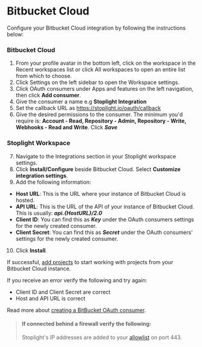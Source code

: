 # Bitbucket Cloud

Configure your Bitbucket Cloud integration by following the instructions below:

### Bitbucket Cloud

1. From your profile avatar in the bottom left, click on the workspace in the Recent workspaces list or click All workspaces to open an entire list from which to choose.
2. Click Settings on the left sidebar to open the Workspace settings.
3. Click OAuth consumers under Apps and features on the left navigation, then click **Add consumer**.
4. Give the consumer a name e.g **Stoplight Integration**
5. Set the callback URL as https://stoplight.io/oauth/callback
6. Give the desired permissions to the consumer. The minimum you'd require is: **Account - Read, Repository - Admin, Repository - Write, Webhooks - Read and Write**. Click ***Save***

### Stoplight Workspace

7. Navigate to the Integrations section in your Stoplight workspace settings. 
8. Click **Install/Configure** beside Bitbucket Cloud. Select **Customize integration settings**. 
9. Add the following information:
 - **Host URL**: This is the URL where your instance of Bitbucket Cloud is hosted.
 - **API URL**: This is the URL of the API of your instance of Bitbucket Cloud. This is usually: ***api.{HostURL}/2.0***
 - **Client ID**: You can find this as ***Key*** under the OAuth consumers settings for the newly created consumer. 
 - **Client Secret**: You can find this as ***Secret*** under the OAuth consumers' settings for the newly created consumer. 
10. Click **Install**. 

If successful, [add projects](../b.adding-projects.md) to start working with projects from your Bitbucket Cloud instance.

If you receive an error verify the following and try again:

- Client ID and Client Secret are correct
- Host and API URL is correct

Read more about [creating a BitBucket OAuth consumer](https://support.atlassian.com/bitbucket-cloud/docs/integrate-another-application-through-oauth/).

<!-- theme: info -->
> #### **If connected behind a firewall verify the following:**
>
> Stoplight's IP addresses are added to your [allowlist](../../c.troubleshooting.md#how-do-i-allow-stoplight-to-access-an-internal-git-provider) on port 443. 
